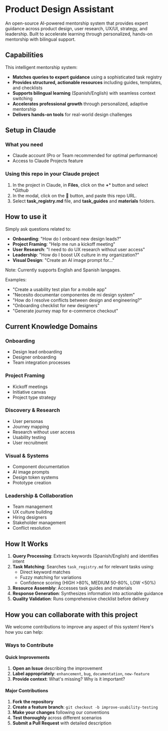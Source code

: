 # Product Design Assistant

An open-source AI-powered mentorship system that provides expert guidance across product design, user research, UX/UI, strategy, and leadership. Built to accelerate learning through personalized, hands-on mentorship with bilingual support.

## Capabilities

This intelligent mentorship system:
- **Matches queries to expert guidance** using a sophisticated task registry
- **Provides structured, actionable resources** including guides, templates, and checklists
- **Supports bilingual learning** (Spanish/English) with seamless context switching
- **Accelerates professional growth** through personalized, adaptive mentorship
- **Delivers hands-on tools** for real-world design challenges

## Setup in Claude

### What you need
- Claude account (Pro or Team recommended for optimal performance)
- Access to Claude Projects feature

### Using this repo in your Claude project
1. In the project in Claude, in **Files**, click on the **+*** button and select **Github*
2. In the modal, click on the 🔗 button, and paste this repo URL.
3. Select **task_registry.md** file, and **task_guides** and **materials** folders.

## How to use it

Simply ask questions related to:
- **Onboarding**: "How do I onboard new design leads?"
- **Project Framing**: "Help me run a kickoff meeting"
- **User Research**: "I need to do UX research without user access"
- **Leadership**: "How do I boost UX culture in my organization?"
- **Visual Design**: "Create an AI image prompt for..."

Note: Currently supports English and Spanish langages.

Examples:
- "Create a usability test plan for a mobile app"
- "Necesito documentar componentes de mi design system"
- "How do I resolve conflicts between design and engineering?"
- "Onboarding checklist for new designers"
- "Generate journey map for e-commerce checkout"

## Current Knowledge Domains

### Onboarding
- Design lead onboarding
- Designer onboarding
- Team integration processes

### Project Framing
- Kickoff meetings
- Initiative canvas
- Project type strategy

### Discovery & Research
- User personas
- Journey mapping
- Research without user access
- Usability testing
- User recruitment

### Visual & Systems
- Component documentation
- AI image prompts
- Design token systems
- Prototype creation

### Leadership & Collaboration
- Team management
- UX culture building
- Hiring designers
- Stakeholder management
- Conflict resolution

## How It Works

1. **Query Processing**: Extracts keywords (Spanish/English) and identifies intent
2. **Task Matching**: Searches `task_registry.md` for relevant tasks using:
   - Direct keyword matches
   - Fuzzy matching for variations
   - Confidence scoring (HIGH >80%, MEDIUM 50-80%, LOW <50%)
3. **Resource Assembly**: Accesses task guides and materials
4. **Response Generation**: Synthesizes information into actionable guidance
5. **Quality Validation**: Runs comprehensive checklist before delivery

## How you can collaborate with this project

We welcome contributions to improve any aspect of this system! Here's how you can help:

### Ways to Contribute

#### Quick Improvements
1. **Open an Issue** describing the improvement
2. **Label appropriately**: `enhancement`, `bug`, `documentation`, `new-feature`
3. **Provide context**: What's missing? Why is it important?

#### Major Contributions
1. **Fork the repository**
2. **Create a feature branch**: `git checkout -b improve-usability-testing`
3. **Make your changes** following our conventions
4. **Test thoroughly** across different scenarios
5. **Submit a Pull Request** with detailed description
